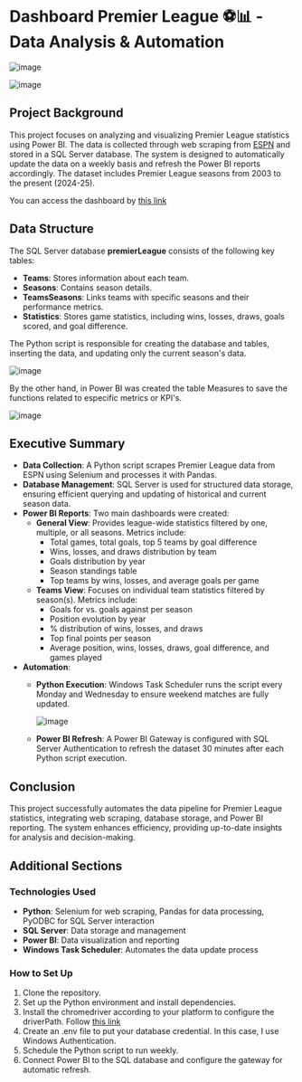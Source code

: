 # Dashboard Premier League ⚽📊 - Data Analysis & Automation
![image](https://github.com/user-attachments/assets/32f00521-02ad-45c9-8487-d796f9016b86)

![image](https://github.com/user-attachments/assets/df7fb9fe-1beb-44b5-a21c-b85b97aa13bb)


## Project Background
This project focuses on analyzing and visualizing Premier League statistics using Power BI. The data is collected through web scraping from [ESPN](https://www.espn.com/soccer/standings/_/league/ENG.1/season/) and stored in a SQL Server database. The system is designed to automatically update the data on a weekly basis and refresh the Power BI reports accordingly. The dataset includes Premier League seasons from 2003 to the present (2024-25).

You can access the dashboard by [this link](https://app.powerbi.com/view?r=eyJrIjoiYzg5Njk1NWItMDM4Mi00OWZmLThhOTctZGRlNzg3MGJhMzZjIiwidCI6IjBlMGNiMDYwLTA5YWQtNDlmNS1hMDA1LTY4YjliNDlhYTFmNiIsImMiOjR9&pageName=e18b7136c414b00e0575)  

## Data Structure
The SQL Server database **premierLeague** consists of the following key tables:

- **Teams**: Stores information about each team.
- **Seasons**: Contains season details.
- **TeamsSeasons**: Links teams with specific seasons and their performance metrics.
- **Statistics**: Stores game statistics, including wins, losses, draws, goals scored, and goal difference.

The Python script is responsible for creating the database and tables, inserting the data, and updating only the current season's data.

![image](https://github.com/user-attachments/assets/f7d015aa-dffe-4974-90c1-fff36e820a8f)

By the other hand, in Power BI was created the table Measures to save the functions related to especific metrics or KPI's.

![image](https://github.com/user-attachments/assets/09645588-7eb3-4e9a-8699-8654c9ff542e)

## Executive Summary
- **Data Collection**: A Python script scrapes Premier League data from ESPN using Selenium and processes it with Pandas.
- **Database Management**: SQL Server is used for structured data storage, ensuring efficient querying and updating of historical and current season data.
- **Power BI Reports**: Two main dashboards were created:
  - **General View**: Provides league-wide statistics filtered by one, multiple, or all seasons. Metrics include:
    - Total games, total goals, top 5 teams by goal difference
    - Wins, losses, and draws distribution by team
    - Goals distribution by year
    - Season standings table
    - Top teams by wins, losses, and average goals per game
  - **Teams View**: Focuses on individual team statistics filtered by season(s). Metrics include:
    - Goals for vs. goals against per season
    - Position evolution by year
    - % distribution of wins, losses, and draws
    - Top final points per season
    - Average position, wins, losses, draws, goal difference, and games played
- **Automation**:
  - **Python Execution**: Windows Task Scheduler runs the script every Monday and Wednesday to ensure weekend matches are fully updated.
    
    ![image](https://github.com/user-attachments/assets/8d5cce0b-d710-4c03-a444-f73d00299bce)

  - **Power BI Refresh**: A Power BI Gateway is configured with SQL Server Authentication to refresh the dataset 30 minutes after each Python script execution.

## Conclusion
This project successfully automates the data pipeline for Premier League statistics, integrating web scraping, database storage, and Power BI reporting. The system enhances efficiency, providing up-to-date insights for analysis and decision-making.

## Additional Sections
### Technologies Used
- **Python**: Selenium for web scraping, Pandas for data processing, PyODBC for SQL Server interaction
- **SQL Server**: Data storage and management
- **Power BI**: Data visualization and reporting
- **Windows Task Scheduler**: Automates the data update process

### How to Set Up
1. Clone the repository.
2. Set up the Python environment and install dependencies.
3. Install the chromedriver according to your platform to configure the driverPath. Follow [this link](https://googlechromelabs.github.io/chrome-for-testing/)
4. Create an .env file to put your database credential. In this case, I use Windows Authentication.
5. Schedule the Python script to run weekly.
6. Connect Power BI to the SQL database and configure the gateway for automatic refresh.


